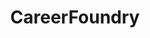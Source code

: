 ---
title: CareerFoundry
tags: [work]
featured: false
project_date: 2015
project_picture: /assets/img/page/blog/work/2015/ideamanufactory.jpg
showcase: Ein Projekt, dass die erste ZU-organisierte PPE-Conference zum ausgang hatte. Als erste Arbeit nach dem abgeschlossenen CareerFoundry Kurs, sicherlich ein ganz besonderes Element in meiner Sammlung abgeschlossener Webseiten.
---